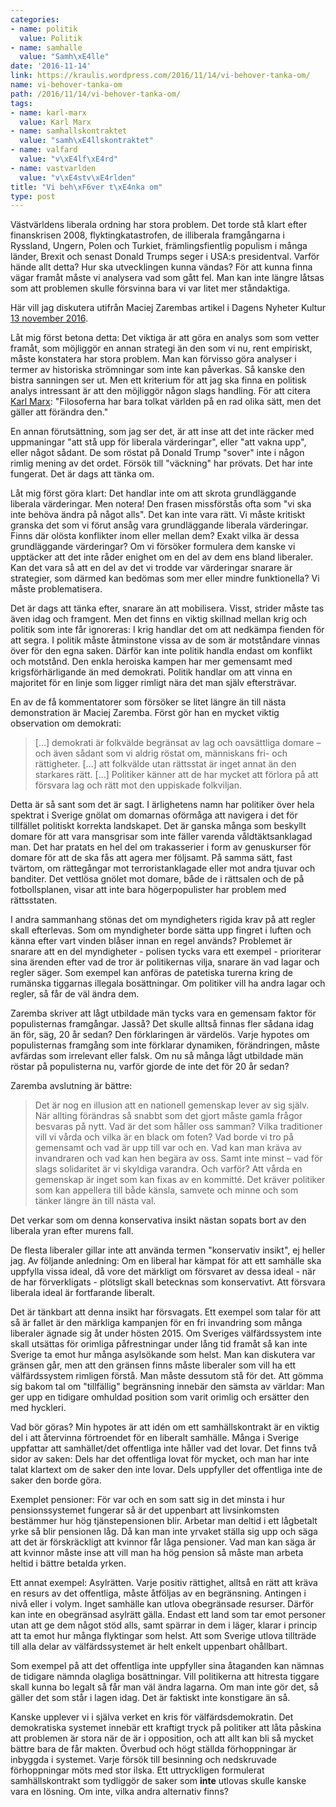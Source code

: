 ```yaml
---
categories:
- name: politik
  value: Politik
- name: samhalle
  value: "Samh\xE4lle"
date: '2016-11-14'
link: https://kraulis.wordpress.com/2016/11/14/vi-behover-tanka-om/
name: vi-behover-tanka-om
path: /2016/11/14/vi-behover-tanka-om/
tags:
- name: karl-marx
  value: Karl Marx
- name: samhallskontraktet
  value: "samh\xE4llskontraktet"
- name: valfard
  value: "v\xE4lf\xE4rd"
- name: vastvarlden
  value: "v\xE4stv\xE4rlden"
title: "Vi beh\xF6ver t\xE4nka om"
type: post
---
```

Västvärldens liberala ordning har stora problem. Det torde stå klart efter finanskrisen 2008, flyktingkatastrofen, de illiberala framgångarna i Ryssland, Ungern, Polen och Turkiet, främlingsfientlig populism i många länder, Brexit och senast Donald Trumps seger i USA:s presidentval. Varför hände allt detta? Hur ska utvecklingen kunna vändas? För att kunna finna vägar framåt måste vi analysera vad som gått fel. Man kan inte längre låtsas som att problemen skulle försvinna bara vi var litet mer ståndaktiga.

Här vill jag diskutera utifrån Maciej Zarembas artikel i Dagens Nyheter Kultur  [13 november 2016](http://www.dn.se/kultur-noje/maciej-zaremba-i-trumps-nya-varld-ar-det-mest-forbjudna-tillatet/).



Låt mig först betona detta: Det viktiga är att göra en analys som som vetter framåt, som möjliggör en annan strategi än den som vi nu, rent empiriskt, måste konstatera har stora problem. Man kan förvisso göra analyser i termer av historiska strömningar som inte kan påverkas. Så kanske den bistra sanningen ser ut. Men ett kriterium för att jag ska finna en politisk analys intressant är att den möjliggör någon slags handling. För att citera [Karl Marx](https://sv.wikipedia.org/wiki/Teser_om_Feuerbach): "Filosoferna har bara tolkat världen på en rad olika sätt, men det gäller att förändra den."

En annan förutsättning, som jag ser det, är att inse att det inte räcker med uppmaningar "att stå upp för liberala värderingar", eller "att vakna upp", eller något sådant. De som röstat på Donald Trump "sover" inte i någon rimlig mening av det ordet. Försök till "väckning" har prövats. Det har inte fungerat. Det är dags att tänka om.

Låt mig först göra klart: Det handlar inte om att skrota grundläggande liberala värderingar. Men notera! Den frasen missförstås ofta som "vi ska inte behöva ändra på något alls". Det kan inte vara rätt. Vi måste kritiskt granska det som vi förut ansåg vara grundläggande liberala värderingar. Finns där olösta konflikter inom eller mellan dem? Exakt vilka är dessa grundläggande värderingar? Om vi försöker formulera dem kanske vi upptäcker att det inte råder enighet om en del av dem ens bland liberaler. Kan det vara så att en del av det vi trodde var värderingar snarare är strategier, som därmed kan bedömas som mer eller mindre funktionella? Vi måste problematisera.

Det är dags att tänka efter, snarare än att mobilisera. Visst, strider måste tas även idag och framgent. Men det finns en viktig skillnad mellan krig och politik som inte får ignoreras: I krig handlar det om att nedkämpa fienden för att segra. I politik måste åtminstone vissa av de som är motståndare vinnas över för den egna saken. Därför kan inte politik handla endast om konflikt och motstånd. Den enkla heroiska kampen har mer gemensamt med krigsförhärligande än med demokrati. Politik handlar om att vinna en majoritet för en linje som ligger rimligt nära det man själv eftersträvar.

En av de få kommentatorer som försöker se litet längre än till nästa demonstration är Maciej Zaremba. Först gör han en mycket viktig observation om demokrati:

> [...] demokrati är folkvälde begränsat av lag och oavsättliga domare – och även sådant som vi aldrig röstat om, människans fri- och rättigheter. [...] att folkvälde utan rättsstat är inget annat än den starkares rätt. [...] Politiker känner att de har mycket att förlora på att försvara lag och rätt mot den uppiskade folkviljan.

Detta är så sant som det är sagt. I ärlighetens namn har politiker över hela spektrat i Sverige gnölat om domarnas oförmåga att navigera i det för tillfället politiskt korrekta landskapet. Det är ganska många som beskyllt domare för att vara mansgrisar som inte fäller varenda våldtäktsanklagad man. Det har pratats en hel del om trakasserier i form av genuskurser för domare för att de ska fås att agera mer följsamt. På samma sätt, fast tvärtom, om rättegångar mot terroristanklagade eller mot andra tjuvar och banditer. Det vettlösa gnölet mot domare, både de i rättsalen och de på fotbollsplanen, visar att inte bara högerpopulister har problem med rättsstaten.

I andra sammanhang stönas det om myndigheters rigida krav på att regler skall efterlevas. Som om myndigheter borde sätta upp fingret i luften och känna efter vart vinden blåser innan en regel används? Problemet är snarare att en del myndigheter - polisen tycks vara ett exempel - prioriterar sina ärenden efter vad de tror är politikernas vilja, snarare än vad lagar och regler säger. Som exempel kan anföras de patetiska turerna kring de rumänska tiggarnas illegala bosättningar. Om politiker vill ha andra lagar och regler, så får de väl ändra dem.

Zaremba skriver att lågt utbildade män tycks vara en gemensam faktor för populisternas framgångar. Jasså? Det skulle alltså finnas fler sådana idag än för, säg, 20 år sedan? Den förklaringen är värdelös. Varje hypotes om populisternas framgång som inte förklarar dynamiken, förändringen, måste avfärdas som irrelevant eller falsk. Om nu så många lågt utbildade män röstar på populisterna nu, varför gjorde de inte det för 20 år sedan?

Zaremba avslutning är bättre:

> Det är nog en illusion att en nationell gemenskap lever av sig själv. När allting förändras så snabbt som det gjort måste gamla frågor besvaras på nytt. Vad är det som håller oss samman? Vilka traditioner vill vi vårda och vilka är en black om foten? Vad borde vi tro på gemensamt och vad är upp till var och en. Vad kan man kräva av invandraren och vad kan hen begära av oss. Samt inte minst – vad för slags solidaritet är vi skyldiga varandra. Och varför? Att vårda en gemenskap är inget som kan fixas av en kommitté. Det kräver politiker som kan appellera till både känsla, samvete och minne och som tänker längre än till nästa val.

Det verkar som om denna konservativa insikt nästan sopats bort av den liberala yran efter murens fall.

De flesta liberaler gillar inte att använda termen "konservativ insikt", ej heller jag. Av följande anledning: Om en liberal har kämpat för att ett samhälle ska uppfylla vissa ideal, då vore det märkligt om försvaret av dessa ideal - när de har förverkligats - plötsligt skall betecknas som konservativt. Att försvara liberala ideal är fortfarande liberalt.

Det är tänkbart att denna insikt har försvagats. Ett exempel som talar för att så är fallet är den märkliga kampanjen för en fri invandring som många liberaler ägnade sig åt under hösten 2015. Om Sveriges välfärdssystem inte skall utsättas för orimliga påfrestningar under lång tid framåt så kan inte Sverige ta emot hur många asylsökande som helst. Man kan diskutera var gränsen går, men att den gränsen finns måste liberaler som vill ha ett välfärdssystem rimligen förstå. Man måste dessutom stå för det. Att gömma sig bakom tal om "tillfällig" begränsning innebär den sämsta av världar: Man ger upp en tidigare omhuldad position som varit orimlig och ersätter den med hyckleri.

Vad bör göras? Min hypotes är att idén om ett samhällskontrakt är en viktig del i att återvinna förtroendet för en liberalt samhälle. Många i Sverige uppfattar att samhället/det offentliga inte håller vad det lovar. Det finns två sidor av saken: Dels har det offentliga lovat för mycket, och man har inte talat klartext om de saker den inte lovar. Dels uppfyller det offentliga inte de saker den borde göra.

Exemplet pensioner: För var och en som satt sig in det minsta i hur pensionssystemet fungerar så är det uppenbart att livsinkomsten bestämmer hur hög tjänstepensionen blir. Arbetar man deltid i ett lågbetalt yrke så blir pensionen låg. Då kan man inte yrvaket ställa sig upp och säga att det är förskräckligt att kvinnor får låga pensioner. Vad man kan säga är att kvinnor måste inse att vill man ha hög pension så måste man arbeta heltid i bättre betalda yrken.

Ett annat exempel: Asylrätten. Varje positiv rättighet, alltså en rätt att kräva en resurs av det offentliga, måste åtföljas av en begränsning. Antingen i nivå eller i volym. Inget samhälle kan utlova obegränsade resurser. Därför kan inte en obegränsad asylrätt gälla. Endast ett land som tar emot personer utan att ge dem något stöd alls, samt spärrar in dem i läger, klarar i princip att ta emot hur många flyktingar som helst. Att som Sverige utlova tillträde till alla delar av välfärdssystemet är helt enkelt uppenbart ohållbart.

Som exempel på att det offentliga inte uppfyller sina åtaganden kan nämnas de tidigare nämnda olagliga bosättningar. Vill politikerna att hitresta tiggare skall kunna bo legalt så får man väl ändra lagarna. Om man inte gör det, så gäller det som står i lagen idag. Det är faktiskt inte konstigare än så.

Kanske upplever vi i själva verket en kris för välfärdsdemokratin. Det demokratiska systemet innebär ett kraftigt tryck på politiker att låta påskina att problemen är stora när de är i opposition, och att allt kan bli så mycket bättre bara de får makten. Överbud och högt ställda förhoppningar är inbyggda i systemet. Varje försök till besinning och nedskruvade förhoppningar möts med stor ilska. Ett uttryckligen formulerat samhällskontrakt som tydliggör de saker som **inte** utlovas skulle kanske vara en lösning. Om inte, vilka andra alternativ finns?

